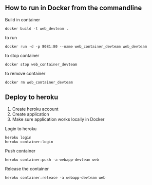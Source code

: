 ﻿## How to run in Docker from the commandline

Build in container
```
docker build -t web_devteam .
```

to run

```
docker run -d -p 8081:80 --name web_container_devteam web_devteam
```

to stop container
```
docker stop web_container_devteam
```

to remove container
```
docker rm web_container_devteam
```

## Deploy to heroku

1. Create heroku account
2. Create application
3. Make sure application works locally in Docker


Login to heroku
```
heroku login
heroku container:login
```

Push container
```
heroku container:push -a webapp-devteam web
```

Release the container
```
heroku container:release -a webapp-devteam web
```